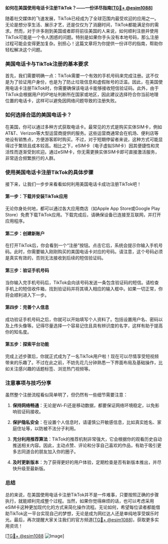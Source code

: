 **如何在美国使用电话卡注册TikTok？——一份详尽指南[[TG💪+ @esim1088](https://t.me/s/esim1088)]**

随着社交媒体的飞速发展，TikTok已经成为了全球范围内最受欢迎的应用之一。无论是想分享生活、展示才艺，还是仅仅为了消磨时间，TikTok都能满足你的需求。然而，对于许多刚到美国或者即将前往美国的人来说，如何顺利注册并使用TikTok可能是一个令人困惑的问题。特别是如果你手头没有本地号码，那么注册过程可能会变得更加复杂。别担心！这篇文章将为你提供一份详尽的指南，帮助你轻松解决这个问题。

### 美国电话卡与TikTok注册的基本要求

首先，我们需要明确一点：TikTok需要一个有效的手机号码来完成注册。这不仅是为了验证用户身份，也是为了防止垃圾信息和虚假账号的泛滥。因此，在美国使用电话卡注册TikTok时，你需要确保该电话卡能够接收短信验证码。此外，由于TikTok会根据用户的IP地址判断所在国家或地区，因此建议选择符合你当前地理位置的电话卡，这样可以避免因网络问题导致的注册失败。

### 如何选择合适的美国电话卡？

在美国，你可以通过多种方式获取电话卡。最常见的方式是购买实体SIM卡，例如AT&T、Verizon等大型运营商提供的服务。这些运营商通常会在机场、便利店等地设有销售点，方便游客即时购买。不过，对于短期停留者来说，这种方式可能显得过于繁琐且成本较高。相比之下，eSIM卡（电子虚拟SIM卡）因其便捷性和灵活性而逐渐受到欢迎。通过eSIM卡，你无需更换实体SIM卡即可直接激活服务，非常适合频繁旅行的人群。

### 使用美国电话卡注册TikTok的具体步骤

接下来，让我们一步步来看看如何利用美国电话卡成功注册TikTok吧！

#### 第一步：下载并安装TikTok应用

无论你身处何地，都可以通过各大应用商店（如Apple App Store或Google Play Store）免费下载TikTok应用。下载完成后，请确保设备已连接至互联网，并打开应用程序。

#### 第二步：创建新账户

在打开TikTok后，你会看到一个“注册”按钮。点击它后，系统会提示你输入手机号码。此时，你需要输入刚刚购买的美国电话卡对应的号码。请注意，这个号码必须是真实有效的，否则无法接收到后续的短信验证码。

#### 第三步：验证手机号码

当你输入完手机号码后，TikTok会向该号码发送一条包含验证码的短信。请检查手机上的短信收件箱，找到验证码并将其填入相应的输入框中。如果一切正常，你将会顺利进入下一步。

#### 第四步：完善个人信息

成功验证手机号码之后，你就可以开始填写个人资料了。包括设置用户名、密码以及上传头像等。记得尽量选择一个容易记住且具有辨识度的名字，这样有助于提高你的知名度。

#### 第五步：探索平台功能

完成上述步骤后，你就正式成为了一名TikTok用户啦！现在可以尽情享受短视频带来的乐趣了。不过在此之前，不妨先花几分钟熟悉一下界面布局及基础操作，比如关注感兴趣的话题标签、浏览热门视频等。

### 注意事项与技巧分享

虽然整个注册流程看似简单明了，但仍然有一些细节需要注意：

1. **保持网络畅通**：无论是Wi-Fi还是移动数据，都要保证网络环境稳定，以免影响验证码接收。
   
2. **保护隐私安全**：在设置个人信息时，请谨慎公开敏感信息，比如真实姓名、家庭住址等，以防被不法分子利用。
   
3. **充分利用推荐算法**：TikTok的推荐机制非常强大，它会根据你的观看历史自动推送相关内容。因此，主动点赞、评论和分享自己喜欢的作品，有助于吸引更多志同道合的朋友加入你的圈子。

4. **及时更新版本**：为了获得更好的用户体验，定期检查是否有新版本推出，并尽快升级至最新版。

### 总结

总的来说，在美国使用电话卡注册TikTok并不是一件难事，只要按照正确的步骤执行，就能顺利完成整个过程。当然，如果你觉得麻烦的话，也可以考虑采用eSIM卡这种更加现代化的方式来简化操作流程。无论如何，希望每位读者都能借助TikTok这一平台实现自己的梦想，无论是成为网红达人还是单纯地享受娱乐时光。最后，再次提醒大家关注我们的官方频道[[TG💪+ @esim1088](https://t.me/s/esim1088)]，获取更多实用资讯！

[[TG💪+ @esim1088](https://t.me/s/esim1088) ![Image](https://i.postimg.cc/4NQfJmqS/Snipaste-2025-05-13-00-14-12.png)]